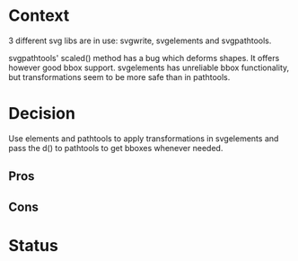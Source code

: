 <!---
Decision record template by Michael Nygard

This is the template in [Documenting architecture decisions - Michael Nygard](http://thinkrelevance.com/blog/2011/11/15/documenting-architecture-decisions).

You can use [adr-tools] https://github.com/npryce/adr-tools for managing the ADR files.

In each ADR file, write these sections:
-->

<!---
What is the issue that we're seeing that is motivating this decision or change?
-->
# Context
3 different svg libs are in use: svgwrite, svgelements and svgpathtools.

svgpathtools' scaled() method has a bug which deforms shapes. It offers however good bbox support.
svgelements has unreliable bbox functionality, but transformations seem to be more safe than in pathtools.


<!---
What is the change that we're proposing and/or doing?
-->
# Decision
Use elements and pathtools to apply transformations in svgelements and pass the d() to pathtools to get bboxes whenever needed.

<!---
What becomes easier or more difficult to do because of this change? (Consequences)
-->
## Pros


## Cons


<!---
What is the status, such as proposed, accepted, rejected, deprecated, superseded, etc.?
-->
# Status
